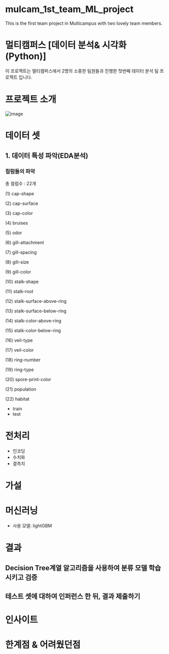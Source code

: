 # mulcam_1st_team_ML_project
This is the first team project in Multicampus with two lovely team members. 

# 멀티캠퍼스 [데이터 분석& 시각화(Python)]
이 프로젝트는 멀티캠퍼스에서 2명의 소중한 팀원들과 진행한 첫번째 데이터 분석 팀 프로젝트 입니다. 


# 프로젝트 소개

![image](https://github.com/ryeonbeenkang/mulcam_1st_team_project/assets/47935123/d21abc00-1f66-45df-aa4f-2fbafe73852e)


# 데이터 셋
## 1. 데이터 특성 파악(EDA분석)
### 컬럼들의 파악
총 컬럼수 : 22개

(1) cap-shape	

(2) cap-surface

(3) cap-color

(4) bruises

(5) odor

(6) gill-attachment

(7) gill-spacing

(8) gill-size

(9) gill-color

(10) stalk-shape

(11) stalk-root	

(12) stalk-surface-above-ring	

(13) stalk-surface-below-ring

(14) stalk-color-above-ring	

(15) stalk-color-below-ring	

(16) veil-type

(17) veil-color	

(18) ring-number

(19) ring-type

(20) spore-print-color	

(21) population

(22) habitat

 
 - train
 - test


# 전처리
 - 인코딩
 - 수치화
 - 결측치


# 가설



# 머신러닝
 - 사용 모델: lightGBM



# 결과
## Decision Tree계열 알고리즘을 사용하여 분류 모델 학습 시키고 검증


## 테스트 셋에 대하여 인퍼런스 한 뒤, 결과 제출하기



# 인사이트


# 한계점 & 어려웠던점

